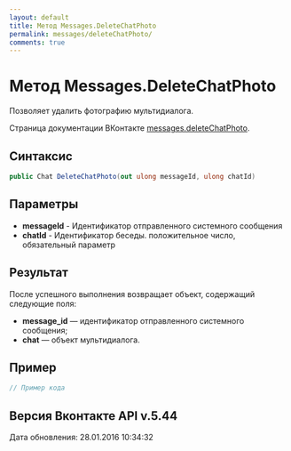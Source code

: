 ```yaml
---
layout: default
title: Метод Messages.DeleteChatPhoto
permalink: messages/deleteChatPhoto/
comments: true
---
```

# Метод Messages.DeleteChatPhoto
Позволяет удалить фотографию мультидиалога.

Страница документации ВКонтакте [messages.deleteChatPhoto](https://vk.com/dev/messages.deleteChatPhoto).

## Синтаксис
``` csharp
public Chat DeleteChatPhoto(out ulong messageId, ulong chatId)
```

## Параметры
+ **messageId** - Идентификатор отправленного системного сообщения
+ **chatId** - Идентификатор беседы. положительное число, обязательный параметр

## Результат
После успешного выполнения возвращает объект, содержащий следующие поля: 
+ **message_id** — идентификатор отправленного системного сообщения; 
+ **chat** — объект мультидиалога.

## Пример
``` csharp
// Пример кода
```

## Версия Вконтакте API v.5.44
Дата обновления: 28.01.2016 10:34:32
